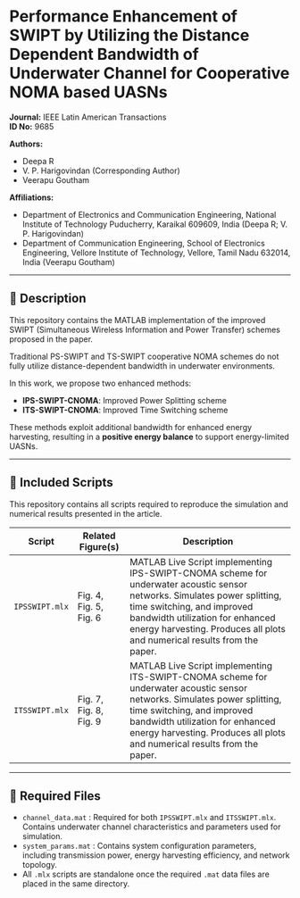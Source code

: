 # Performance Enhancement of SWIPT by Utilizing the Distance Dependent Bandwidth of Underwater Channel for Cooperative NOMA based UASNs

**Journal:** IEEE Latin American Transactions  
**ID No:** 9685  

**Authors:**  
- Deepa R  
- V. P. Harigovindan (Corresponding Author)  
- Veerapu Goutham  

**Affiliations:**  
- Department of Electronics and Communication Engineering, National Institute of Technology Puducherry, Karaikal 609609, India (Deepa R; V. P. Harigovindan)  
- Department of Communication Engineering, School of Electronics Engineering, Vellore Institute of Technology, Vellore, Tamil Nadu 632014, India (Veerapu Goutham)  

---

## 📄 Description

This repository contains the MATLAB implementation of the improved SWIPT (Simultaneous Wireless Information and Power Transfer) schemes proposed in the paper.

Traditional PS-SWIPT and TS-SWIPT cooperative NOMA schemes do not fully utilize distance-dependent bandwidth in underwater environments.  

In this work, we propose two enhanced methods:

- **IPS-SWIPT-CNOMA**: Improved Power Splitting scheme  
- **ITS-SWIPT-CNOMA**: Improved Time Switching scheme  

These methods exploit additional bandwidth for enhanced energy harvesting, resulting in a **positive energy balance** to support energy-limited UASNs.

---

## 📂 Included Scripts

This repository contains all scripts required to reproduce the simulation and numerical results presented in the article.

| Script         | Related Figure(s) | Description |
|----------------|-------------------|-------------|
| `IPSSWIPT.mlx` | Fig. 4, Fig. 5, Fig. 6 | MATLAB Live Script implementing IPS-SWIPT-CNOMA scheme for underwater acoustic sensor networks. Simulates power splitting, time switching, and improved bandwidth utilization for enhanced energy harvesting. Produces all plots and numerical results from the paper. |
| `ITSSWIPT.mlx` | Fig. 7, Fig. 8, Fig. 9 | MATLAB Live Script implementing ITS-SWIPT-CNOMA scheme for underwater acoustic sensor networks. Simulates power splitting, time switching, and improved bandwidth utilization for enhanced energy harvesting. Produces all plots and numerical results from the paper. |

---

## 📂 Required Files

- `channel_data.mat` : Required for both `IPSSWIPT.mlx` and `ITSSWIPT.mlx`. Contains underwater channel characteristics and parameters used for simulation.  
- `system_params.mat` : Contains system configuration parameters, including transmission power, energy harvesting efficiency, and network topology.  
- All `.mlx` scripts are standalone once the required `.mat` data files are placed in the same directory.

